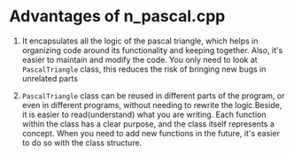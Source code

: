 # Advantages of n_pascal.cpp

1. It encapsulates all the logic of the pascal triangle, which helps in organizing code around its functionality and keeping together. Also, it's easier to maintain and modify the code. You only need to look at ```PascalTriangle``` class, this reduces the risk of bringing new bugs in unrelated parts

2. ```PascalTriangle``` class can be reused in different parts of the program, or even in different programs, without needing to rewrite the logic.Beside, it is easier to read(understand) what you are writing. Each function within the class has a clear purpose, and the class itself represents a concept. When you need to add new functions in the future, it's easier to do so with the class structure.
